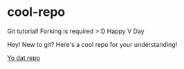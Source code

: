 # cool-repo
Git tutorial! Forking is required >:D Happy V Day

Hey! New to git? Here's a cool repo for your understanding!

[Yo dat repo](https://github.com/Rafase282/MyFCCWiki/blob/master/Back-End-Development-Certification/Git/Lesson-Save-your-Code-Revisions-Forever-with-Git.md)
